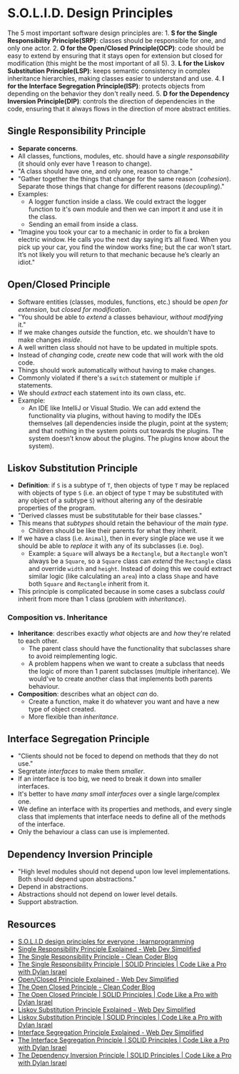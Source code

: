 # S.O.L.I.D. Design Principles

The 5 most important software design principles are:
    1. **S for the Single Responsibility Principle(SRP)**: classes should be responsible for one, and only one actor.
    2. **O for the Open/Closed Principle(OCP)**: code should be easy to extend by ensuring that it stays open for extension but closed for modification (this might be the most important of all 5).
    3. **L for the Liskov Substitution Principle(LSP)**: keeps semantic consistency in complex inheritance hierarchies, making classes easier to understand and use.
    4. **I for the Interface Segregation Principle(ISP)**: protects objects from depending on the behavior they don't really need.
    5. **D for the Dependency Inversion Principle(DIP)**: controls the direction of dependencies in the code, ensuring that it always flows in the direction of more abstract entities.

## Single Responsibility Principle

* **Separate concerns**.
* All classes, functions, modules, etc. should have a *single responsability* (it should only ever have 1 reason to change).
* "A class should have one, and only one, reason to change."
* "Gather together the things that change for the same reason (*cohesion*). Separate those things that change for different reasons (*decoupling*)."
* Examples:
  * A logger function inside a class. We could extract the logger function to it's own module and then we can import it and use it in the class.
  * Sending an email from inside a class.
* "Imagine you took your car to a mechanic in order to fix a broken electric window. He calls you the next day saying it’s all fixed. When you pick up your car, you find the window works fine; but the car won’t start. It’s not likely you will return to that mechanic because he’s clearly an idiot."

## Open/Closed Principle

* Software entities (classes, modules, functions, etc.) should be *open for extension*, but *closed for modification*.
* "You should be able to *extend* a classes behaviour, *without modifying* it."
* If we make changes *outside* the function, etc. we shouldn't have to make changes *inside*.
* A well written class should not have to be updated in multiple spots.
* Instead of *changing* code, *create* new code that will work with the old code.
* Things should work automatically without having to make changes.
* Commonly violated if there's a `switch` statement or multiple `if` statements.
* We should *extract* each statement into its own class, etc.
* Example:
  * An IDE like IntelliJ or Visual Studio. We can add extend the functionality via plugins, without having to modify the IDEs themselves (all dependencies inside the plugin, point at the system; and that nothing in the system points out towards the plugins. The system doesn’t know about the plugins. The plugins know about the system).

## Liskov Substitution Principle

* **Definition**: if `S` is a subtype of `T`, then objects of type `T` may be replaced with objects of type `S` (i.e. an object of type `T` may be substituted with any object of a subtype `S`) without altering any of the desirable properties of the program.
* "Derived classes must be substitutable for their base classes."
* This means that *subtypes* should retain the behaviour of the *main type*.
  * Children should be like their parents for what they inherit.
* If we have a class (i.e. `Animal`), then in every single place we use it we should be able to *replace* it with any of its subclasses (i.e. `Dog`).
  * Example: a `Square` will always be a `Rectangle`, but a `Rectangle` won't always be a `Square`, so a `Square` class can *extend* the `Rectangle` class and override `width` and `height`. Instead of doing this we could extract similar logic (like calculating an `area`) into a class `Shape` and have both `Square` and `Rectangle` inherit from it.
* This principle is complicated because in some cases a subclass *could* inherit from more than 1 class (problem with *inheritance*).

### Composition vs. Inheritance

* **Inheritance**: describes exactly *what* objects are and *how* they're related to each other.
  * The parent class should have the functionality that subclasses share to avoid reimplementing logic.
  * A problem happens when we want to create a subclass that needs the logic of more than 1 parent subclasses (multiple inheritance). We would've to create another class that implements both parents behaviour.
* **Composition**: describes what an object *can* do.
  * Create a function, make it do whatever you want and have a new type of object created.
  * More flexible than *inheritance*.

## Interface Segregation Principle

* "Clients should not be foced to depend on methods that they do not use."
* Segretate *interfaces* to make them *smaller*.
* If an interface is too big, we need to break it down into smaller interfaces.
* It's better to have *many small interfaces* over a single large/complex one.
* We define an interface with its properties and methods, and every single class that implements that interface needs to define all of the methods of the interface.
* Only the behaviour a class can use is implemented.

## Dependency Inversion Principle

* "High level modules should not depend upon low level implementations. Both should depend upon abstractions."
* Depend in abstractions.
* Abstractions should not depend on lower level details.
* Support abstraction.

## Resources

* [S.O.L.I.D design principles for everyone : learnprogramming](https://old.reddit.com/r/learnprogramming/comments/cr3m01/solid_design_principles_for_everyone/)
* [Single Responsibility Principle Explained - Web Dev Simplified](https://www.youtube.com/watch?v=UQqY3_6Epbg)
* [The Single Responsibility Principle - Clean Coder Blog](https://blog.cleancoder.com/uncle-bob/2014/05/08/SingleReponsibilityPrinciple.html)
* [The Single Responsibility Principle | SOLID Principles | Code Like a Pro with Dylan Israel](https://www.youtube.com/watch?v=DAD2oMWDWNc)
* [Open/Closed Principle Explained - Web Dev Simplified](https://www.youtube.com/watch?v=-ptMtJAdj40)
* [The Open Closed Principle - Clean Coder Blog](https://blog.cleancoder.com/uncle-bob/2014/05/12/TheOpenClosedPrinciple.html)
* [The Open Closed Principle | SOLID Principles | Code Like a Pro with Dylan Israel](https://www.youtube.com/watch?v=FW2poUaIq3w)
* [Liskov Substitution Principle Explained - Web Dev Simplified](https://www.youtube.com/watch?v=dJQMqNOC4Pc)
* [Liskov Substitution Principle | SOLID Principles | Code Like a Pro with Dylan Israel](https://www.youtube.com/watch?v=Jecou7B3nhc&list=PLHdCowjFIBmJIlQAnIp8ZTTUmgwoN5L1N&index=9)
* [Interface Segregation Principle Explained - Web Dev Simplified](https://www.youtube.com/watch?v=JVWZR23B_iE)
* [The Interface Segregation Principle | SOLID Principles | Code Like a Pro with Dylan Israel](https://www.youtube.com/watch?v=E9AU2JkVtoE&list=PLHdCowjFIBmJIlQAnIp8ZTTUmgwoN5L1N&index=10)
* [The Dependency Inversion Principle | SOLID Principles | Code Like a Pro with Dylan Israel](https://www.youtube.com/watch?v=RS6XHQp_5F8&list=PLHdCowjFIBmJIlQAnIp8ZTTUmgwoN5L1N&index=11)
